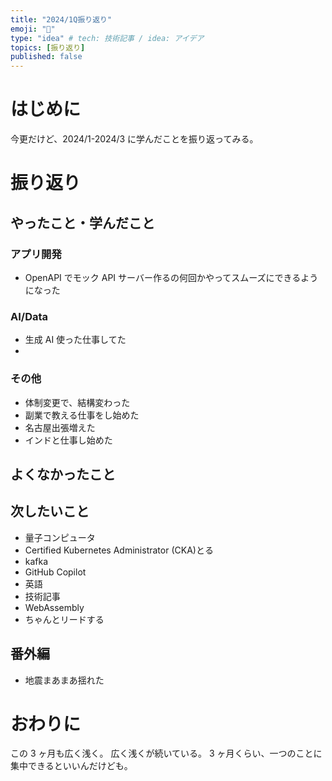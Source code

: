 ```yaml
---
title: "2024/1Q振り返り"
emoji: "🐣"
type: "idea" # tech: 技術記事 / idea: アイデア
topics: [振り返り]
published: false
---
```


# はじめに

今更だけど、2024/1-2024/3 に学んだことを振り返ってみる。

# 振り返り

## やったこと・学んだこと

### アプリ開発

- OpenAPI でモック API サーバー作るの何回かやってスムーズにできるようになった

### AI/Data

- 生成 AI 使った仕事してた
-

### その他

- 体制変更で、結構変わった
- 副業で教える仕事をし始めた
- 名古屋出張増えた
- インドと仕事し始めた

## よくなかったこと

## 次したいこと

- 量子コンピュータ
- Certified Kubernetes Administrator (CKA)とる
- kafka
- GitHub Copilot
- 英語
- 技術記事
- WebAssembly
- ちゃんとリードする

## 番外編

- 地震まあまあ揺れた

# おわりに

この 3 ヶ月も広く浅く。
広く浅くが続いている。
3 ヶ月くらい、一つのことに集中できるといいんだけども。
